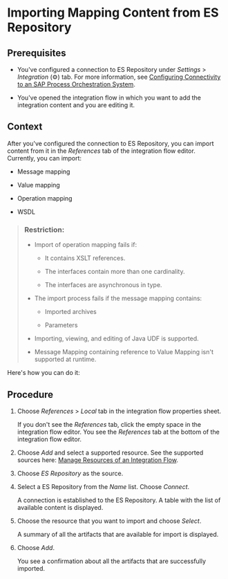 <!-- loioe18fc05c3ae04c4bb40f12923aaa908c -->

<link rel="stylesheet" type="text/css" href="../../css/sap-icons.css"/>

# Importing Mapping Content from ES Repository



<a name="loioe18fc05c3ae04c4bb40f12923aaa908c__prereq_omf_d5b_wcb"/>

## Prerequisites

-   You've configured a connection to ES Repository under *Settings* \> *Integration* \(:gear:\) tab. For more information, see [Configuring Connectivity to an SAP Process Orchestration System](configuring-connectivity-to-an-sap-process-orchestration-system-8c36fd2.md).

-   You've opened the integration flow in which you want to add the integration content and you are editing it.




## Context

After you've configured the connection to ES Repository, you can import content from it in the *References* tab of the integration flow editor. Currently, you can import:

-   Message mapping

-   Value mapping

-   Operation mapping

-   WSDL


> ### Restriction:  
> -   Import of operation mapping fails if:
> 
>     -   It contains XSLT references.
> 
>     -   The interfaces contain more than one cardinality.
>     -   The interfaces are asynchronous in type.
> 
> -   The import process fails if the message mapping contains:
> 
>     -   Imported archives
> 
>     -   Parameters
> 
> 
> -   Importing, viewing, and editing of Java UDF is supported.
> 
> -   Message Mapping containing reference to Value Mapping isn't supported at runtime.

Here's how you can do it:



## Procedure

1.  Choose *References* \> *Local* tab in the integration flow properties sheet.

    If you don't see the *References* tab, click the empty space in the integration flow editor. You see the *References* tab at the bottom of the integration flow editor.

2.  Choose *Add* and select a supported resource. See the supported sources here: [Manage Resources of an Integration Flow](../manage-resources-of-an-integration-flow-b5968b2.md).

3.  Choose *ES Repository* as the source.

4.  Select a ES Repository from the *Name* list. Choose *Connect*.

    A connection is established to the ES Repository. A table with the list of available content is displayed.

5.  Choose the resource that you want to import and choose *Select*.

    A summary of all the artifacts that are available for import is displayed.

6.  Choose *Add*.

    You see a confirmation about all the artifacts that are successfully imported.


